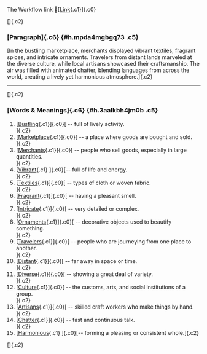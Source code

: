 The Workflow link
👏[[Link](https://www.google.com/url?q=http://www.google.com&sa=D&source=editors&ust=1758379230863616&usg=AOvVaw1zJRZNDsd5ey87qPCu0pyA){.c1}]{.c0}

[]{.c2}

### [Paragraph]{.c6} {#h.mpda4mgbgq73 .c5}

[In the bustling marketplace, merchants displayed vibrant textiles,
fragrant spices, and intricate ornaments. Travelers from distant lands
marveled at the diverse culture, while local artisans showcased their
craftsmanship. The air was filled with animated chatter, blending
languages from across the world, creating a lively yet harmonious
atmosphere.]{.c2}

------------------------------------------------------------------------

[]{.c2}

### [Words & Meanings]{.c6} {#h.3aalkbh4jm0b .c5}

1.  [[Bustling](https://www.google.com/url?q=http://www.google.com&sa=D&source=editors&ust=1758379230864349&usg=AOvVaw1NreZ38iyLlu0CfVqscWAd){.c1}]{.c0}[ --
    full of lively activity.\
    ]{.c2}
2.  [[Marketplace](https://www.google.com/url?q=http://www.google.com&sa=D&source=editors&ust=1758379230864512&usg=AOvVaw2lEOELRVyxwX6LjYA6J3Nj){.c1}]{.c0}[ --
    a place where goods are bought and sold.\
    ]{.c2}
3.  [[Merchants](https://www.google.com/url?q=http://www.google.com&sa=D&source=editors&ust=1758379230864639&usg=AOvVaw0_hlj84s6pFM-tqEKhGW6F){.c1}]{.c0}[ --
    people who sell goods, especially in large quantities.\
    ]{.c2}
4.  [[Vibrant](https://www.google.com/url?q=http://www.google.com&sa=D&source=editors&ust=1758379230864773&usg=AOvVaw3XMW6kVZr-Da1Zu_s1RURN){.c1}
    ]{.c0}[-- full of life and energy.\
    ]{.c2}
5.  [[Textiles](https://www.google.com/url?q=http://www.google.com&sa=D&source=editors&ust=1758379230864890&usg=AOvVaw2QGOJGR79LMPOl0HzxQcXk){.c1}]{.c0}[ --
    types of cloth or woven fabric.\
    ]{.c2}
6.  [[Fragrant](https://www.google.com/url?q=http://www.google.com&sa=D&source=editors&ust=1758379230864989&usg=AOvVaw3V16TET1baskBmMWSajfgS){.c1}]{.c0}[ --
    having a pleasant smell.\
    ]{.c2}
7.  [[Intricate](https://www.google.com/url?q=http://www.google.com&sa=D&source=editors&ust=1758379230865083&usg=AOvVaw1LHrgkwraMYMUbsIqIXp7L){.c1}]{.c0}[ --
    very detailed or complex.\
    ]{.c2}
8.  [[Ornaments](https://www.google.com/url?q=http://www.google.com&sa=D&source=editors&ust=1758379230865175&usg=AOvVaw2PM0BM-F0xoESSDWrgb4f7){.c1}]{.c0}[ --
    decorative objects used to beautify something.\
    ]{.c2}
9.  [[Travelers](https://www.google.com/url?q=http://www.google.com&sa=D&source=editors&ust=1758379230865285&usg=AOvVaw18d0axJ8uhNgtWRbBNZ4LT){.c1}]{.c0}[ --
    people who are journeying from one place to another.\
    ]{.c2}
10. [[Distant](https://www.google.com/url?q=http://www.google.com&sa=D&source=editors&ust=1758379230865397&usg=AOvVaw1YqyjGYP2v9Uol2EQp3tic){.c1}]{.c0}[ --
    far away in space or time.\
    ]{.c2}
11. [[Diverse](https://www.google.com/url?q=http://www.google.com&sa=D&source=editors&ust=1758379230865491&usg=AOvVaw1WjFX4nvRORMIFbcqoTOIj){.c1}]{.c0}[ --
    showing a great deal of variety.\
    ]{.c2}
12. [[Culture](https://www.google.com/url?q=http://www.google.com&sa=D&source=editors&ust=1758379230865594&usg=AOvVaw3ZZpnl93P-1WaGpCQmASXs){.c1}]{.c0}[ --
    the customs, arts, and social institutions of a group.\
    ]{.c2}
13. [[Artisans](https://www.google.com/url?q=http://www.google.com&sa=D&source=editors&ust=1758379230865720&usg=AOvVaw1sUfi5lQWvbRAbXXVvs8vv){.c1}]{.c0}[ --
    skilled craft workers who make things by hand.\
    ]{.c2}
14. [[Chatter](https://www.google.com/url?q=http://www.google.com&sa=D&source=editors&ust=1758379230865827&usg=AOvVaw2TzUJmCIKtWS_B5s2kUN9l){.c1}]{.c0}[ --
    fast and continuous talk.\
    ]{.c2}
15. [[Harmonious](https://www.google.com/url?q=http://www.google.com&sa=D&source=editors&ust=1758379230865919&usg=AOvVaw0q-scfOhoakuUF64Pd0ymx){.c1}
    ]{.c0}[-- forming a pleasing or consistent whole.]{.c2}

[]{.c2}

